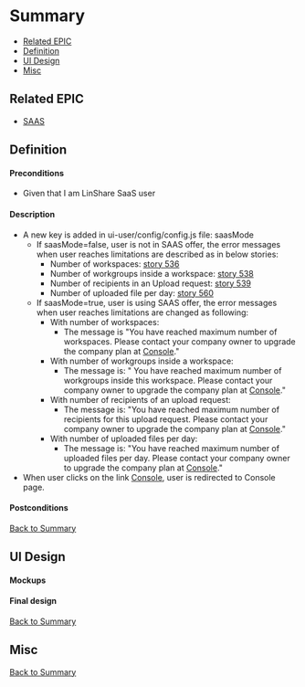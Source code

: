 # Summary

* [Related EPIC](#related-epic)
* [Definition](#definition)
* [UI Design](#ui-design)
* [Misc](#misc)

## Related EPIC

* [SAAS](./README.md)

## Definition

#### Preconditions

- Given that I am LinShare SaaS user

#### Description

- A new key is added in ui-user/config/config.js file: saasMode
   - If saasMode=false, user is not in SAAS offer, the error messages when user reaches limitations are described as in below stories:
     - Number of workspaces: [story 536](https://ci.linagora.com/linagora/lgs/linshare/products/linshare-github/-/blob/master/documentation/EN/epics/new-admin-portal/story-536-admin-can-manage-number-of-workspaces-that-can-be%20created-in-a-domain.md) 
     - Number of workgroups inside a workspace: [story 538](https://ci.linagora.com/linagora/lgs/linshare/products/linshare-github/-/blob/master/documentation/EN/epics/new-admin-portal/story-538-admin-can-manage-number-of-workgroups-that-can-be-created-inside-a-workspace.md)
     - Number of recipients in an Upload request: [story 539](https://ci.linagora.com/linagora/lgs/linshare/products/linshare-github/-/blob/master/documentation/EN/epics/new-admin-portal/story-539-admin-can-manage-number-of-recipients-of-an-upload-request.md)
     - Number of uploaded file per day: [story 560](./story-560-limit-the-number-of-uploaded-files-per-day.md)
   - If saasMode=true, user is using SAAS offer, the error messages when user reaches limitations are changed as following: 
     - With number of workspaces:
        - The message is "You have reached maximum number of workspaces. Please contact your company owner to upgrade the company plan at [Console]()."
     - With number of workgroups inside a workspace:
        - The message is: " You have reached maximum number of workgroups inside this workspace. Please contact your company owner to upgrade the company plan at [Console]()."
     - With number of recipients of an upload request: 
        - The message is: "You have reached maximum number of recipients for this upload request.  Please contact your company owner to upgrade the company plan at [Console]()."
     - With number of uploaded files per day:
        - The message is: "You have reached maximum number of uploaded files per day. Please contact your company owner to upgrade the company plan at [Console]()."
- When user clicks on the link [Console](), user is redirected to Console page. 

#### Postconditions

[Back to Summary](#summary)

## UI Design

#### Mockups

#### Final design

[Back to Summary](#summary)
## Misc

[Back to Summary](#summary)

